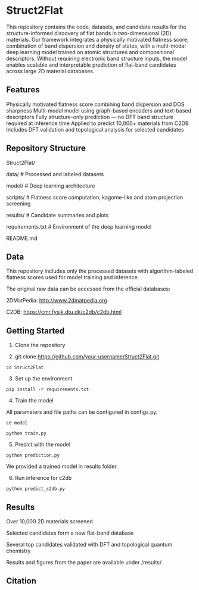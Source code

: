 # Struct2Flat

This repository contains the code, datasets, and candidate results for the structure-informed discovery of flat bands in two-dimensional (2D) materials. Our framework integrates a physically motivated flatness score, combination of band dispersion and density of states, with a multi-modal deep learning model trained on atomic structures and compositional descriptors. Without requiring electronic band structure inputs, the model enables scalable and interpretable prediction of flat-band candidates across large 2D material databases.

## Features
Physically motivated flatness score combining band dispersion and DOS sharpness
Multi-modal model using graph-based encoders and text-based descriptors
Fully structure-only prediction — no DFT band structure required at inference time
Applied to predict 10,000+ materials from C2DB
Includes DFT validation and topological analysis for selected candidates


## Repository Structure

Struct2Flat/

data/                # Processed and labeled datasets

model/               # Deep learning architecture

scripts/             # Flatness score computation, kagome-like and atom projection screening

results/             # Candidate summaries and plots

requirements.txt     # Environment of the deep learning model   

README.md

## Data

This repository includes only the processed datasets with algorithm-labeled flatness scores used for model training and inference.

The original raw data can be accessed from the official databases:

2DMatPedia: http://www.2dmatpedia.org

C2DB: https://cmr.fysik.dtu.dk/c2db/c2db.html

## Getting Started

1. Clone the repository

2. git clone https://github.com/your-username/Struct2Flat.git

```cd Struct2Flat```

3. Set up the environment
   
```pip install -r requirements.txt```

4. Train the model

All parameters and file paths can be configured in configs.py.

```cd model```

```python train.py```

5. Predict with the model

```python prediction.py```

We provided a trained model in results folder.

6. Run inference for c2db

```python predict_c2db.py```

## Results

Over 10,000 2D materials screened

Selected candidates form a new flat-band database

Several top candidates validated with DFT and topological quantum chemistry

Results and figures from the paper are available under /results/.

## Citation
